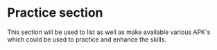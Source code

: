 # Practice section

This section will be used to list as well as make available various APK's which could be used to practice and enhance the skills.

